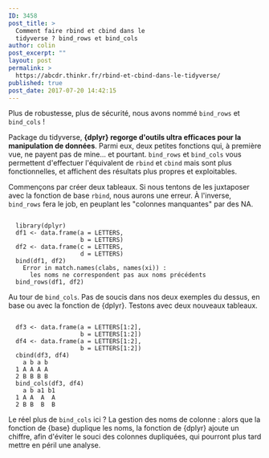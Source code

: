 ```yaml
---
ID: 3458
post_title: >
  Comment faire rbind et cbind dans le
  tidyverse ? bind_rows et bind_cols
author: colin
post_excerpt: ""
layout: post
permalink: >
  https://abcdr.thinkr.fr/rbind-et-cbind-dans-le-tidyverse/
published: true
post_date: 2017-07-20 14:42:15
---
```

<p>Plus de robustesse, plus de sécurité, nous avons nommé <code>bind_rows</code> et <code>bind_cols</code> !</p>
<p>Package du tidyverse, <strong>{dplyr} regorge d'outils ultra efficaces pour la manipulation de données</strong>. Parmi eux, deux petites fonctions qui, à première vue, ne payent pas de mine... et pourtant. <code>bind_rows</code> et <code>bind_cols</code> vous permettent d'effectuer l'équivalent de <code>rbind</code> et <code>cbind</code> mais sont plus fonctionnelles, et affichent des résultats plus propres et exploitables.</p>
<p>Commençons par créer deux tableaux. Si nous tentons de les juxtaposer avec la fonction de base <code>rbind</code>, nous aurons une erreur. À l'inverse, <code>bind_rows</code> fera le job, en peuplant les "colonnes manquantes" par des NA.</p>
<p><pre><code>
  library(dplyr)
  df1 &lt;- data.frame(a = LETTERS,
                    b = LETTERS)
  df2 &lt;- data.frame(c = LETTERS,
                    d = LETTERS)
  bind(df1, df2)
    Error in match.names(clabs, names(xi)) :
      les noms ne correspondent pas aux noms précédents
  bind_rows(df1, df2)
</code></pre></p>
</p>
<p>Au tour de <code>bind_cols</code>. Pas de soucis dans nos deux exemples du dessus, en base ou avec la fonction de {dplyr}. Testons avec deux nouveaux tableaux.</p>
<p><pre><code>
  df3 &lt;- data.frame(a = LETTERS[1:2],
                    b = LETTERS[1:2])
  df4 &lt;- data.frame(a = LETTERS[1:2],
                    b = LETTERS[1:2])
  cbind(df3, df4)
    a b a b
  1 A A A A
  2 B B B B
  bind_cols(df3, df4)
    a b a1 b1
  1 A A  A  A
  2 B B  B  B
</code></pre></p>
<p>Le réel plus de <code>bind_cols</code> ici ? La gestion des noms de colonne : alors que la fonction de {base} duplique les noms, la fonction de {dplyr} ajoute un chiffre, afin d'éviter le souci des colonnes dupliquées, qui pourront plus tard mettre en péril une analyse.</p>